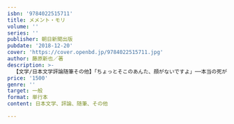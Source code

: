 ```yaml
---
isbn: '9784022515711'
title: メメント・モリ
volume: ''
series: ''
publisher: 朝日新聞出版
pubdate: '2018-12-20'
cover: 'https://cover.openbd.jp/9784022515711.jpg'
author: 藤原新也／著
description: >-
  【文学/日本文学評論随筆その他】「ちょっとそこのあんた、顔がないですよ」──本当の死が見えないと、本当の生も生きられない。1983年の刊行以来、30年以上にわたって多くの読者に読み継がれ、さまざまな人生に寄り添ってきたロングセラーが、奇跡の再登場。現代を生きる人々へ。
price: '1500'
genre: ''
target: 一般
format: 単行本
content: 日本文学、評論、随筆、その他

---
```

